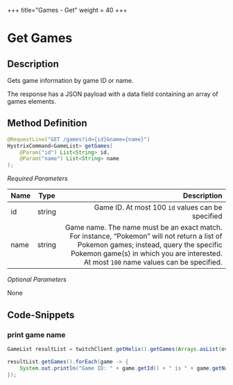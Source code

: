+++
title="Games - Get"
weight = 40
+++

# Get Games

## Description

Gets game information by game ID or name.

The response has a JSON payload with a data field containing an array of games elements.

## Method Definition

```java
@RequestLine("GET /games?id={id}&name={name}")
HystrixCommand<GameList> getGames(
	@Param("id") List<String> id,
	@Param("name") List<String> name
);
```

*Required Parameters*

| Name          | Type      | Description  |
| ------------- |:---------:| -----------------:|
| id | string | Game ID. At most 100 `id` values can be specified |
| name | string | Game name. The name must be an exact match. For instance, “Pokemon” will not return a list of Pokemon games; instead, query the specific Pokemon game(s) in which you are interested. At most `100` name values can be specified. |

*Optional Parameters*

None

## Code-Snippets

### print game name

```java
GameList resultList = twitchClient.getHelix().getGames(Arrays.asList(overwatchGameId), null).execute();

resultList.getGames().forEach(game -> {
    System.out.println("Game ID: " + game.getId() + " is " + game.getName());
});
```
